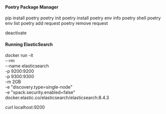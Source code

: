#### Poetry Package Manager
pip install poetry 
poetry init 
poetry install
poetry env info 
poetry shell
poetry env list
poetry add request 
poetry remove request 

deactivate

#### Running ElasticSearch
docker run -it \
    --rm \
    --name elasticsearch \
    -p 9200:9200 \
    -p 9300:9300 \
    -m 2GB\
    -e "discovery.type=single-node" \
    -e "xpack.security.enabled=false" \
    docker.elastic.co/elasticsearch/elasticsearch:8.4.3

curl localhost:9200